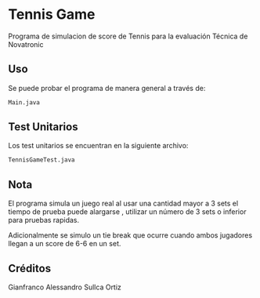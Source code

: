 # Tennis Game
Programa de simulacion de score de Tennis para la evaluación Técnica de Novatronic

## Uso
Se puede probar el programa  de manera general a través de:

```bash
Main.java
```
## Test Unitarios
Los test unitarios se encuentran en la siguiente archivo:

```bash
TennisGameTest.java
```

## Nota
El programa simula un juego real al usar una cantidad mayor a 3 sets el tiempo de prueba puede alargarse , utilizar un número de 3 sets o inferior para pruebas rapidas.

Adicionalmente se simulo un tie break que ocurre cuando ambos jugadores llegan a un score de 6-6 en un set.

## Créditos
Gianfranco Alessandro Sullca Ortiz